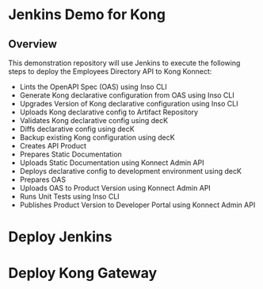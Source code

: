 # Jenkins Demo for Kong

## Overview

This demonstration repository will use Jenkins to execute the following steps to deploy the Employees Directory API to Kong Konnect:
  
- Lints the OpenAPI Spec (OAS) using Inso CLI
- Generate Kong declarative configuration from OAS using Inso CLI
- Upgrades Version of Kong declarative configuration using Inso CLI
- Uploads Kong declarative config to Artifact Repository
- Validates Kong declarative config using decK
- Diffs declarative config using decK
- Backup existing Kong configuration using decK
- Creates API Product
- Prepares Static Documentation
- Uploads Static Documentation using Konnect Admin API
- Deploys declarative config to development environment using decK
- Prepares OAS 
- Uploads OAS to Product Version using Konnect Admin API
- Runs Unit Tests using Inso CLI
- Publishes Product Version to Developer Portal using Konnect Admin API

# Deploy Jenkins

# Deploy Kong Gateway


